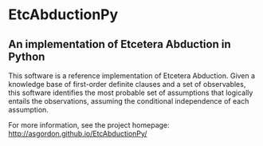 # EtcAbductionPy

## An implementation of Etcetera Abduction in Python

This software is a reference implementation of Etcetera Abduction. Given a knowledge base of first-order definite clauses and a set of observables, this software identifies the most probable set of assumptions that logically entails the observations, assuming the conditional independence of each assumption. 

For more information, see the project homepage: http://asgordon.github.io/EtcAbductionPy/